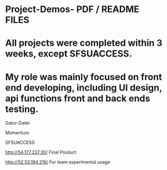 # Project-Demos- PDF / README FILES
# All projects were completed within 3 weeks, except SFSUACCESS.
# My role was mainly focused on front end developing, including UI design, api functions front and back ends testing.
Gator-Dater

Momentum


SFSUACCESS

http://54.177.237.30/ Final Product

http://52.53.184.216/ For team experimental usage
